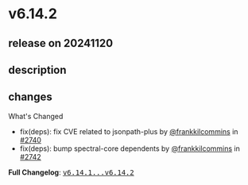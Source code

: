# v6.14.2

## release on 20241120

## description

## changes

What's Changed

* fix(deps): fix CVE related to jsonpath-plus by <a class="user-mention notranslate" data-hovercard-type="user" data-hovercard-url="/users/frankkilcommins/hovercard" data-octo-click="hovercard-link-click" data-octo-dimensions="link_type:self" href="https://github.com/frankkilcommins">@frankkilcommins</a> in <a class="issue-link js-issue-link" data-error-text="Failed to load title" data-id="2670023314" data-permission-text="Title is private" data-url="https://github.com/stoplightio/spectral/issues/2740" data-hovercard-type="pull_request" data-hovercard-url="/stoplightio/spectral/pull/2740/hovercard" href="https://github.com/stoplightio/spectral/pull/2740">#2740</a>
* fix(deps): bump spectral-core dependents by <a class="user-mention notranslate" data-hovercard-type="user" data-hovercard-url="/users/frankkilcommins/hovercard" data-octo-click="hovercard-link-click" data-octo-dimensions="link_type:self" href="https://github.com/frankkilcommins">@frankkilcommins</a> in <a class="issue-link js-issue-link" data-error-text="Failed to load title" data-id="2671754218" data-permission-text="Title is private" data-url="https://github.com/stoplightio/spectral/issues/2742" data-hovercard-type="pull_request" data-hovercard-url="/stoplightio/spectral/pull/2742/hovercard" href="https://github.com/stoplightio/spectral/pull/2742">#2742</a>

<strong>Full Changelog</strong>: <a class="commit-link" href="https://github.com/stoplightio/spectral/compare/v6.14.1...v6.14.2"><tt>v6.14.1...v6.14.2</tt></a>

